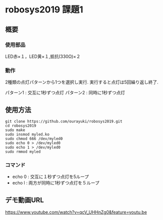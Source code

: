 # robosys2019 課題1
## 概要
### 使用部品

LED赤×１，LED黄×１,抵抗(330Ω)×２

### 動作

2種類の点灯パターンから1つを選択し実行.
実行すると点灯は5回繰り返し終了.

パターン1 : 交互に1秒ずつ点灯
パターン2 : 同時に1秒ずつ点灯
## 使用方法
~~~
git clone https://github.com/ourayuki/robosys2019.git
cd robosys2019
sudo make
sudo insmod myled.ko
sudo chmod 666 /dev/myled0
sudo echo 0 > /dev/myled0
sudo echo 1 > /dev/myled0
sudo rmmod myled
~~~
### コマンド
- echo 0 : 交互に１秒ずつ点灯を5ループ
- echo l : 両方が同時に1秒ずつ点灯を５ループ
## デモ動画URL
https://www.youtube.com/watch?v=qcV_UHHnZg0&feature=youtu.be
